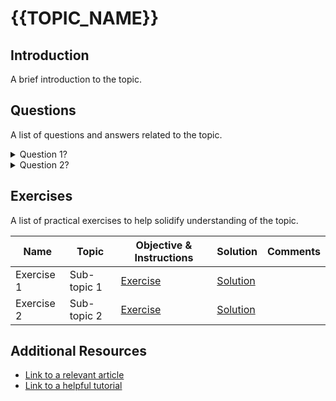 # {{TOPIC_NAME}}

## Introduction

A brief introduction to the topic.

## Questions

A list of questions and answers related to the topic.

<details>
<summary>Question 1?</summary>
<br>
<b>Answer to question 1.</b>
</details>

<details>
<summary>Question 2?</summary>
<br>
<b>Answer to question 2.</b>
</details>

## Exercises

A list of practical exercises to help solidify understanding of the topic.

| Name      | Topic      | Objective & Instructions | Solution | Comments |
| --------- | ---------- | ------------------------ | -------- | -------- |
| Exercise 1| Sub-topic 1| [Exercise](exercises/exercise1.md) | [Solution](solutions/exercise1.md) |          |
| Exercise 2| Sub-topic 2| [Exercise](exercises/exercise2.md) | [Solution](solutions/exercise2.md) |          |

## Additional Resources

- [Link to a relevant article](https://example.com)
- [Link to a helpful tutorial](https://example.com)
